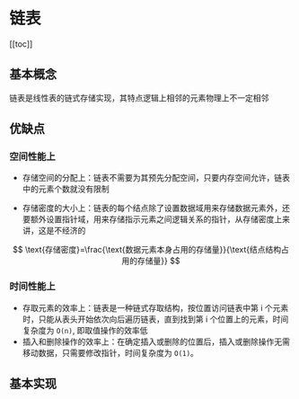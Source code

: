# 链表

[[toc]]

## 基本概念

链表是线性表的链式存储实现，其特点逻辑上相邻的元素物理上不一定相邻

## 优缺点

### 空间性能上

- 存储空间的分配上：链表不需要为其预先分配空间，只要内存空间允许，链表中的元素个数就没有限制

- 存储密度的大小上：链表的每个结点除了设置数据域用来存储数据元素外，还要额外设置指针域，用来存储指示元素之间逻辑关系的指针，从存储密度上来讲，这是不经济的

$$
\text{存储密度}=\frac{\text{数据元素本身占用的存储量}}{\text{结点结构占用的存储量}}
$$

### 时间性能上

- 存取元素的效率上：链表是一种链式存取结构，按位置访问链表中第 i 个元素时，只能从表头开始依次向后遍历链表，直到找到第 i 个位置上的元素，时间复杂度为 `O(n)`, 即取值操作的效率低
- 插入和删除操作的效率上：在确定插入或删除的位置后，插入或删除操作无需移动数据，只需要修改指针，时间复杂度为 `O(1)`。

## 基本实现
